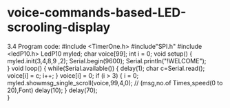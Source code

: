 # voice-commands-based-LED-scrooling-display
3.4 Program code:
#include <TimerOne.h>
#include"SPI.h"
#include <ledP10.h>
LedP10 myled;
char voice[99];
int i = 0;
void setup() 
{
    myled.init(3,4,8,9 ,2);
      Serial.begin(9600);
    Serial.println("!WELCOME");    
}
void loop() 
{
    while(Serial.available())
    {
        delay(1);
        char c=Serial.read();
          voice[i] = c;
          i++;
    }
    voice[i] = 0;
    if (i > 3) 
    {
           i = 0;
            myled.showmsg_single_scroll(voice,99,4,0); // (msg,no.of Times,speed(0 to 20),Font)
            delay(10);
    }
    delay(70);   
}
